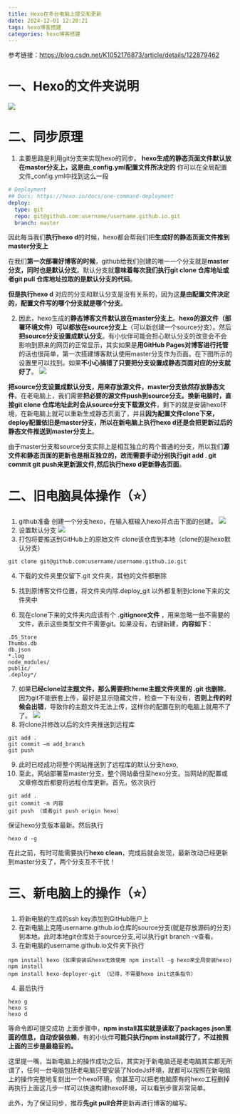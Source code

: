 ```yaml
---
title: Hexo在多台电脑上提交和更新
date: 2024-12-01 12:20:21
tags: hexo博客搭建
categories: hexo博客搭建
---
```


参考链接：https://blog.csdn.net/K1052176873/article/details/122879462

# 一、Hexo的文件夹说明
![](./Hexo在多台电脑上提交和更新/文件目录说明.png)

# 二、同步原理
1. 主要思路是利用git分支来实现hexo的同步。
**hexo生成的静态页面文件默认放在master分支上，这是由_config.yml配置文件所决定的**
你可以在全局配置文件_config.yml中找到这么一段
```yml
# Deployment
## Docs: https://hexo.io/docs/one-command-deployment
deploy:
  type: git
  repo: git@github.com:username/username.github.io.git
  branch: master
```
因此每当我们**执行hexo d**的时候，hexo都会帮我们把**生成好的静态页面文件推到master分支上**

在我们**第一次部署好博客的时候**，github给我们创建的唯一一个分支就是**master分支，同时也是默认分支**。默认分支就**意味着每次我们执行git clone 仓库地址或者git pull 仓库地址拉取的是默认分支的代码**。

**但是执行hexo d** 对应的分支和默认分支是没有关系的，因为这**是由配置文件决定的，配置文件写的哪个分支就是哪个分支**。

2. 因此，hexo生成的**静态博客文件默认放在master分支上**。**hexo的源文件（部署环境文件）可以都放在source分支上**（可以新创建一个source分支）。然后**把source分支设置成默认分支**。有小伙伴可能会担心默认分支的改变会不会影响到原来的网页的正常显示，其实如果是**用GitHub Pages对博客进行托管**的话也很简单，第一次搭建博客默认使用master分支作为页面。在下图所示的设置里可以找到。如果**不小心搞错了只要把分支设置成静态页面对应的分支就好了**。
![](./Hexo在多台电脑上提交和更新/博客分支选择.png)

**把source分支设置成默认分支，用来存放源文件，master分支依然存放静态文件**。在老电脑上，我们需要**把必要的源文件push到source分支。换新电脑时，直接git clone 仓库地址此时会从source分支下载源文件**，剩下的就是安装hexo环境，在新电脑上就可以重新生成静态页面了，并且**因为配置文件clone下来，deploy配置依旧是master分支，所以在新电脑上执行hexo d还是会把更新过后的静态文件推送到master分支上**。

由于master分支和source分支实际上是相互独立的两个普通的分支，所以我们**源文件和静态页面的更新也是相互独立的，故而需要手动分别执行git add . git commit git push来更新源文件,然后执行hexo d更新静态页面**。

# 二、旧电脑具体操作（⭐）
1. github准备
创建一个分支hexo，在输入框输入hexo并点击下面的创建。
![](./Hexo在多台电脑上提交和更新/创建分支.png)
2. 设置默认分支
![](./Hexo在多台电脑上提交和更新/设置默认分支.png)
3. 打包将要推送到GitHub上的原始文件
clone该仓库到本地（clone的是hexo默认分支）
```shell
git clone git@github.com:username/username.github.io.git
```
4. 下载的文件夹里仅留下.git 文件夹，其他的文件都删除

5. 找到原博客文件位置，将文件夹内除.deploy_git 以外都复制到clone下来的文件夹中
6. 现在clone下来的文件夹内应该有个 **.gitignore文件** ，用来忽略一些不需要的文件，表示这些类型文件不需要git。如果没有，右键新建，**内容如下**：
```
.DS_Store
Thumbs.db
db.json
*.log
node_modules/
public/
.deploy*/
```
7. 如果**已经clone过主题文件，那么需要把theme主题文件夹里的 .git 也删除**。因为git不能嵌套上传，最好是显示隐藏文件，检查一下有没有，**否则上传的时候会出错**，导致你的主题文件无法上传，这样你的配置在别的电脑上就用不了了。
![](./Hexo在多台电脑上提交和更新/主题文件git删除.png)
8. 将clone并修改以后的文件夹推送到远程库
```shell
git add .
git commit –m add_branch
git push
```
9.  此时已经成功将整个网站推送到了远程库的默认分支hexo,
10. 至此，网站部署至master分支，整个网站备份至hexo分支。当网站的配置或文章修改后都要将远程仓库更新。首先，依次执行
```shell
git add .
git commit -m 内容
git push （或者git push origin hexo）
```
保证hexo分支版本最新。然后执行
```shell
hexo d -g
```
在此之前，有时可能需要执行**hexo clean**，完成后就会发现，最新改动已经更新到master分支了，两个分支互不干扰！

# 三、新电脑上的操作（⭐）
1. 将新电脑的生成的ssh key添加到GitHub账户上
2. 在新电脑上克隆username.github.io仓库的source分支(就是存放源码的分支)到本地，此时本地git仓库处于source分支,可以执行git branch -v查看。
3. 在新电脑的username.github.io文件夹下执行
```shell
npm install hexo (如果安装后hexo无效使用 npm install -g hexo来全局安装hexo)
npm install
npm install hexo-deployer-git （记得，不需要hexo init这条指令）
```
4. 最后执行
```shell
hexo g
hexo s
hexo d
```
等命令即可提交成功
上面步骤中，**npm install其实就是读取了packages.json里面的信息，自动安装依赖**，有的小伙伴**可能只执行npm install就行了，不过按照上面的三步是最稳妥的。**

这里提一嘴，当新电脑上的操作成功之后，其实对于新电脑还是老电脑其实都无所谓了，任何一台电脑包括老电脑只要安装了NodeJs环境，就都可以按照在新电脑上的操作完整地复刻出一个hexo环境，你甚至可以把老电脑原有的hexo工程删掉再执行上面这几步一样可以快速构建hexo环境，可以看到步骤非常简单。

此外，为了保证同步，推荐**先git pull合并**更新再进行博客的编写。